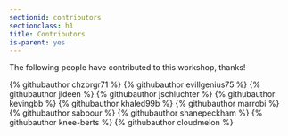 ```yaml
---
sectionid: contributors
sectionclass: h1
title: Contributors
is-parent: yes
---
```


The following people have contributed to this workshop, thanks!

<div class="github-contributors">
{% githubauthor chzbrgr71 %}
{% githubauthor evillgenius75 %}
{% githubauthor jldeen %}
{% githubauthor jschluchter %}
{% githubauthor kevingbb %}
{% githubauthor khaled99b %}
{% githubauthor marrobi %}
{% githubauthor sabbour %}
{% githubauthor shanepeckham %}
{% githubauthor knee-berts %}
{% githubauthor cloudmelon %}
</div>
